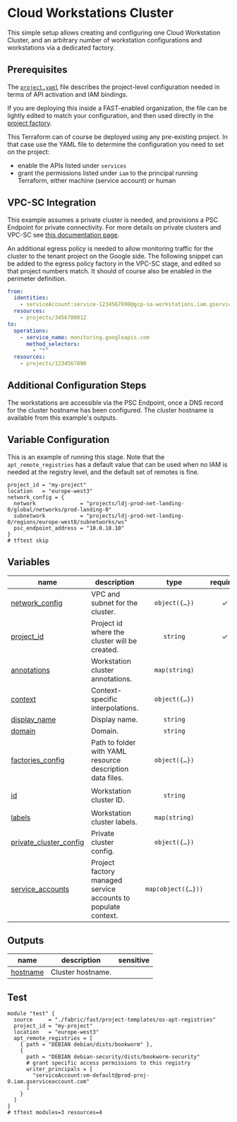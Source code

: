 # Cloud Workstations Cluster

This simple setup allows creating and configuring one Cloud Workstation Cluster, and an arbitrary number of workstation configurations and workstations via a dedicated factory.

## Prerequisites

The [`project.yaml`](./project.yaml) file describes the project-level configuration needed in terms of API activation and IAM bindings.

If you are deploying this inside a FAST-enabled organization, the file can be lightly edited to match your configuration, and then used directly in the [project factory](../../stages/2-project-factory/).

This Terraform can of course be deployed using any pre-existing project. In that case use the YAML file to determine the configuration you need to set on the project:

- enable the APIs listed under `services`
- grant the permissions listed under `iam` to the principal running Terraform, either machine (service account) or human

## VPC-SC Integration

This example assumes a private cluster is needed, and provisions a PSC Endpoint for private connectivity. For more details on private clusters and VPC-SC see [this documentation page](https://cloud.google.com/workstations/docs/configure-vpc-service-controls-private-clusters).

An additional egress policy is needed to allow monitoring traffic for the cluster to the tenant project on the Google side. The following snippet can be added to the egress policy factory in the VPC-SC stage, and edited so that project numbers match. It should of course also be enabled in the perimeter definition.

```yaml
from:
  identities:
    - serviceAccount:service-1234567890@gcp-sa-workstations.iam.gserviceaccount.com
  resources:
    - projects/3456789012
to:
  operations:
    - service_name: monitoring.googleapis.com
      method_selectors:
        - "*"
  resources:
    - projects/1234567890
```

## Additional Configuration Steps

The workstations are accessible via the PSC Endpoint, once a DNS record for the cluster hostname has been configured. The cluster hostname is available from this example's outputs.

## Variable Configuration

This is an example of running this stage. Note that the `apt_remote_registries` has a default value that can be used when no IAM is needed at the registry level, and the default set of remotes is fine.

```hcl
project_id = "my-project"
location   = "europe-west3"
network_config = {
  network              = "projects/ldj-prod-net-landing-0/global/networks/prod-landing-0"
  subnetwork           = "projects/ldj-prod-net-landing-0/regions/europe-west8/subnetworks/ws"
  psc_endpoint_address = "10.0.18.10"
}
# tftest skip
```
<!-- BEGIN TFDOC -->
## Variables

| name | description | type | required | default |
|---|---|:---:|:---:|:---:|
| [network_config](variables.tf#L72) | VPC and subnet for the cluster. | <code title="object&#40;&#123;&#10;  network              &#61; string&#10;  subnetwork           &#61; string&#10;  psc_endpoint_address &#61; optional&#40;string&#41;&#10;&#125;&#41;">object&#40;&#123;&#8230;&#125;&#41;</code> | ✓ |  |
| [project_id](variables.tf#L92) | Project id where the cluster will be created. | <code>string</code> | ✓ |  |
| [annotations](variables.tf#L17) | Workstation cluster annotations. | <code>map&#40;string&#41;</code> |  | <code>&#123;&#125;</code> |
| [context](variables.tf#L23) | Context-specific interpolations. | <code title="object&#40;&#123;&#10;  condition_vars &#61; optional&#40;map&#40;map&#40;string&#41;&#41;, &#123;&#125;&#41;&#10;  custom_roles   &#61; optional&#40;map&#40;string&#41;, &#123;&#125;&#41;&#10;  iam_principals &#61; optional&#40;map&#40;string&#41;, &#123;&#125;&#41;&#10;  locations      &#61; optional&#40;map&#40;string&#41;, &#123;&#125;&#41;&#10;  networks       &#61; optional&#40;map&#40;string&#41;, &#123;&#125;&#41;&#10;  project_ids    &#61; optional&#40;map&#40;string&#41;, &#123;&#125;&#41;&#10;  subnetworks    &#61; optional&#40;map&#40;string&#41;, &#123;&#125;&#41;&#10;&#125;&#41;">object&#40;&#123;&#8230;&#125;&#41;</code> |  | <code>&#123;&#125;</code> |
| [display_name](variables.tf#L38) | Display name. | <code>string</code> |  | <code>null</code> |
| [domain](variables.tf#L44) | Domain. | <code>string</code> |  | <code>null</code> |
| [factories_config](variables.tf#L50) | Path to folder with YAML resource description data files. | <code title="object&#40;&#123;&#10;  workstation_configs &#61; optional&#40;string, &#34;data&#47;workstation-configs&#34;&#41;&#10;&#125;&#41;">object&#40;&#123;&#8230;&#125;&#41;</code> |  | <code>&#123;&#125;</code> |
| [id](variables.tf#L59) | Workstation cluster ID. | <code>string</code> |  | <code>&#34;ws-cluster-0&#34;</code> |
| [labels](variables.tf#L66) | Workstation cluster labels. | <code>map&#40;string&#41;</code> |  | <code>&#123;&#125;</code> |
| [private_cluster_config](variables.tf#L82) | Private cluster config. | <code title="object&#40;&#123;&#10;  allowed_projects        &#61; optional&#40;list&#40;string&#41;&#41;&#10;  enable_private_endpoint &#61; optional&#40;bool, true&#41;&#10;&#125;&#41;">object&#40;&#123;&#8230;&#125;&#41;</code> |  | <code>&#123;&#125;</code> |
| [service_accounts](variables.tf#L98) | Project factory managed service accounts to populate context. | <code title="map&#40;object&#40;&#123;&#10;  email &#61; string&#10;&#125;&#41;&#41;">map&#40;object&#40;&#123;&#8230;&#125;&#41;&#41;</code> |  | <code>&#123;&#125;</code> |

## Outputs

| name | description | sensitive |
|---|---|:---:|
| [hostname](outputs.tf#L17) | Cluster hostname. |  |
<!-- END TFDOC -->
## Test

```hcl
module "test" {
  source     = "./fabric/fast/project-templates/os-apt-registries"
  project_id = "my-project"
  location   = "europe-west3"
  apt_remote_registries = [
    { path = "DEBIAN debian/dists/bookworm" },
    {
      path = "DEBIAN debian-security/dists/bookworm-security"
      # grant specific access permissions to this registry
      writer_principals = [
        "serviceAccount:vm-default@prod-proj-0.iam.gserviceaccount.com"
      ]
    }
  ]
}
# tftest modules=3 resources=4
```
